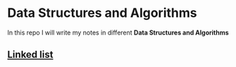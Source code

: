 # Data Structures and Algorithms

In this repo I will write my notes in different  **Data Structures and Algorithms**

## [Linked list](https://github.com/mdawoud27/data_structures_and_algorithms/tree/main/singly_linked_lists)
